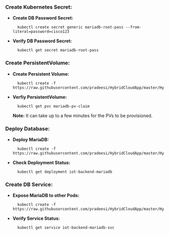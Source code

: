 
### Create Kubernetes Secret:

* **Create DB Password Secret:**

		kubectl create secret generic mariadb-root-pass --from-literal=password=cisco123

* **Verify DB Password Secret:**

		kubectl get secret mariadb-root-pass

### Create PersistentVolume:

* **Create Persistent Volume:** 

		kubectl create -f https://raw.githubusercontent.com/pradeesi/HybridCloudApp/master/HybridCloudApp/Kubernetes/Frontend/Mariadb/mariadb_persistent_volume.yaml

* **Verfiy PersistentVolume:**

		kubectl get pvc mariadb-pv-claim
	
	**Note:** It can take up to a few minutes for the PVs to be provisioned.
	
### Deploy Database:

* **Deploy MariaDB:**

		kubectl create -f https://raw.githubusercontent.com/pradeesi/HybridCloudApp/master/HybridCloudApp/Kubernetes/Frontend/Mariadb/mariadb_deployment.yaml
		
* **Check Deployment Status:**

		kubectl get deployment iot-backend-mariadb
		
### Create DB Service:

* **Expose MariaDB to other Pods:**

		kubectl create -f https://raw.githubusercontent.com/pradeesi/HybridCloudApp/master/HybridCloudApp/Kubernetes/Frontend/Mariadb/mariadb_service.yaml
		
* **Verify Service Status:**

		kubectl get service iot-backend-mariadb-svc


